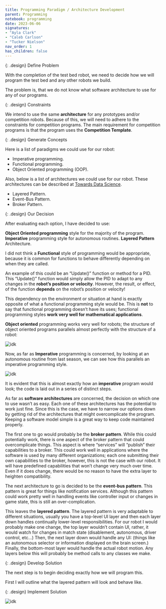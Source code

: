 ```yaml
---
title: Programming Paradigm / Architecture Development
parent: Programming
notebook: programming
date: 2023-06-06
signatures:
- "Ayla Clark"
- "Caleb Carlson"
- "Tucker Nielson"
nav_order: 1
has_children: false
---
```


{: .design}
Define Problem

With the completion of the test bed robot, we need to decide how we will program the test bed and any other robots we build. 

The problem is, that we do not know what software architecture to use for any of our programs.

{: .design}
Constraints

We intend to use the same **architecture** for any prototypes and/or competition robots. Because of this, we will need to adhere to the constraints for competition programs. The main requirement for competition programs is that the program uses the **Competition Template**.

{: .design}
Generate Concepts

Here is a list of paradigms we could use for our robot:

* Imperative programming.
* Functional programming.
* Object Oriented programming (OOP).

Also, below is a list of architectures we could use for our robot. These architectures can be described at [Towards Data Science](https://towardsdatascience.com/10-common-software-architectural-patterns-in-a-nutshell-a0b47a1e9013).

* Layered Pattern.
* Event-Bus Pattern.
* Broker Pattern.

{: .design}
Our Decision

After evaluating each option, I have decided to use:

**Object Oriented programming** style for the majority of the program.
**Imperative** programming style for autonomous routines.
**Layered Pattern** Architecture.

I did not think a **Functional** style of programming would be appropriate, because it is common for functions to behave differently depending on when they are called. 

An example of this could be an “Update()” function or method for a PID. This “Update()” function would simply allow the PID to adapt to any changes in the **robot’s position or velocity**. However, the result, or effect, of the function **depends** on the robot’s position or velocity! 

This dependency on the environment or situation at hand is exactly opposite of what a functional programming style would be. This is **not** to say that functional programming doesn’t have its uses; functional programming styles **work very well for mathematical applications**.

**Object oriented** programming works very well for robots; the structure of object oriented programs parallels almost perfectly with the structure of a robot:

![idk]()

Now, as far as **Imperative** programming is concerned, by looking at an autonomous routine from last season, we can see how this parallels an imperative programming style.

![idk]()

It is evident that this is almost exactly how an **imperative** program would look; the code is laid out in a series of distinct steps.

As far as **software architectures** are concerned, the decision on which one to use wasn’t as easy. Each one of these architectures has the potential to work just fine. Since this is the case, we have to narrow our options down by getting rid of the architectures that might overcomplicate the program. Keeping a software model simple is a great way to keep code maintained properly.

The first one to go would probably be the **broker pattern**. While this could potentially work, there is one aspect of the broker pattern that could overcomplicate things. This aspect is where “services” will “publish” their capabilities to a broker. This could work well in applications where the software is used by many different organizations; each one submitting their own capabilities to the broker, however, this is not the case with our robot. It will have predefined capabilities that won’t change very much over time. Even if it does change, there would be no reason to have the extra layer to heighten compatibility.

The next architecture to go is decided to be the **event-bus pattern**. This pattern is great for things like notification services. Although this pattern could work pretty well in handling events like controller input or changes in game state, this is still an over-complication.

This leaves the **layered pattern**. The layered pattern is very adaptable to different situations, usually you have a top-level UI layer and then each layer down handles continually lower-level responsibilities. For our robot I would probably make one change, the top layer wouldn’t contain UI, rather, it would watch for changes in match state (disablement, autonomous, driver control, etc…) Then, the next layer down would handle any UI: (things like an autonomous selector or information displayed on the brain screen.) Finally, the bottom-most layer would handle the actual robot motion. Any layers below this will probably be method calls to any classes we make.

{: .design}
Develop Solution

The next step is to begin deciding exactly how we will program this.

First I will outline what the layered pattern will look and behave like.


{: .design}
Implement Solution

![idk]()

